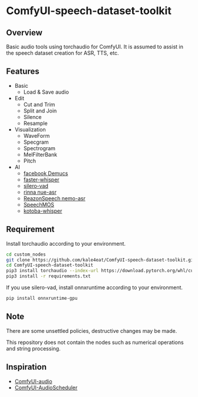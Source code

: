 # ComfyUI-speech-dataset-toolkit

## Overview

Basic audio tools using torchaudio for ComfyUI. It is assumed to assist in the speech dataset creation for ASR, TTS, etc.

## Features

- Basic
    - Load & Save audio
- Edit
    - Cut and Trim
    - Split and Join
    - Silence
    - Resample
- Visualization
    - WaveForm
    - Specgram
    - Spectrogram
    - MelFilterBank
    - Pitch
- AI
    - [facebook Demucs](https://github.com/facebookresearch/demucs)
    - [faster-whisper](https://github.com/SYSTRAN/faster-whisper)
    - [silero-vad](https://github.com/snakers4/silero-vad)
    - [rinna nue-asr](https://github.com/rinnakk/nue-asr)
    - [ReazonSpeech nemo-asr](https://github.com/reazon-research/ReazonSpeech/tree/master/pkg/nemo-asr)
    - [SpeechMOS](https://github.com/tarepan/SpeechMOS)
    - [kotoba-whisper](https://huggingface.co/kotoba-tech/kotoba-whisper-v1.0)

## Requirement

Install torchaudio according to your environment.

```bash
cd custom_nodes
git clone https://github.com/kale4eat/ComfyUI-speech-dataset-toolkit.git
cd ComfyUI-speech-dataset-toolkit
pip3 install torchaudio --index-url https://download.pytorch.org/whl/cu121
pip3 install -r requirements.txt
```

If you use silero-vad, install onnxruntime according to your environment.
```bash
pip install onnxruntime-gpu
```

## Note

There are some unsettled policies, destructive changes may be made.

This repository does not contain the nodes such as numerical operations and string processing.

## Inspiration

- [ComfyUI-audio](https://github.com/eigenpunk/ComfyUI-audio)
- [ComfyUI-AudioScheduler](https://github.com/a1lazydog/ComfyUI-AudioScheduler)
